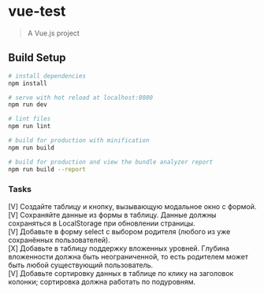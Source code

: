 # vue-test

> A Vue.js project

## Build Setup

```bash
# install dependencies
npm install

# serve with hot reload at localhost:8080
npm run dev

# lint files
npm run lint

# build for production with minification
npm run build

# build for production and view the bundle analyzer report
npm run build --report
```

### Tasks

[V] Создайте таблицу и кнопку, вызывающую модальное окно с формой.<br>
[V] Сохраняйте данные из формы в таблицу. Данные должны сохраняться в LocalStorage при обновлении страницы.<br>
[V] Добавьте в форму select с выбором родителя (любого из уже сохранённых пользователей).<br>
[X] Добавьте в таблицу поддержку вложенных уровней. Глубина вложенности должна быть неограниченной, то есть родителем может быть любой существующий пользователь.<br>
[V] Добавьте сортировку данных в таблице по клику на заголовок колонки; сортировка должна работать по подуровням.<br>

